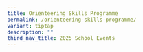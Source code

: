```yaml
---
title: Orienteering Skills Programme
permalink: /orienteering-skills-programme/
variant: tiptap
description: ""
third_nav_title: 2025 School Events
---
```

